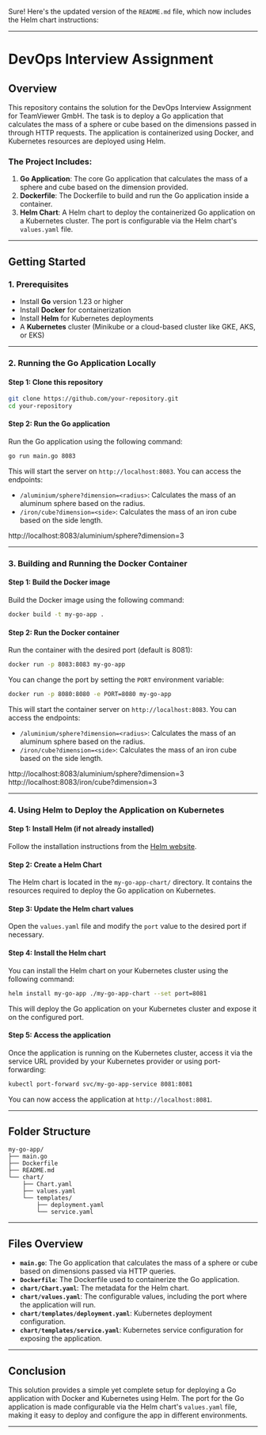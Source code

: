 Sure! Here's the updated version of the `README.md` file, which now includes the Helm chart instructions:

---

# DevOps Interview Assignment

## Overview

This repository contains the solution for the DevOps Interview Assignment for TeamViewer GmbH. The task is to deploy a Go application that calculates the mass of a sphere or cube based on the dimensions passed in through HTTP requests. The application is containerized using Docker, and Kubernetes resources are deployed using Helm.

### The Project Includes:
1. **Go Application**: The core Go application that calculates the mass of a sphere and cube based on the dimension provided.
2. **Dockerfile**: The Dockerfile to build and run the Go application inside a container.
3. **Helm Chart**: A Helm chart to deploy the containerized Go application on a Kubernetes cluster. The port is configurable via the Helm chart's `values.yaml` file.

---

## Getting Started

### 1. Prerequisites
- Install **Go** version 1.23 or higher
- Install **Docker** for containerization
- Install **Helm** for Kubernetes deployments
- A **Kubernetes** cluster (Minikube or a cloud-based cluster like GKE, AKS, or EKS)

---

### 2. Running the Go Application Locally

#### Step 1: Clone this repository

```bash
git clone https://github.com/your-repository.git
cd your-repository
```

#### Step 2: Run the Go application

Run the Go application using the following command:

```bash
go run main.go 8083
```

This will start the server on `http://localhost:8083`. You can access the endpoints:

- `/aluminium/sphere?dimension=<radius>`: Calculates the mass of an aluminum sphere based on the radius.
- `/iron/cube?dimension=<side>`: Calculates the mass of an iron cube based on the side length.

http://localhost:8083/aluminium/sphere?dimension=3

---

### 3. Building and Running the Docker Container

#### Step 1: Build the Docker image

Build the Docker image using the following command:

```bash
docker build -t my-go-app .
```

#### Step 2: Run the Docker container

Run the container with the desired port (default is 8081):

```bash
docker run -p 8083:8083 my-go-app
```

You can change the port by setting the `PORT` environment variable:

```bash
docker run -p 8080:8080 -e PORT=8080 my-go-app
```
This will start the container server on `http://localhost:8083`. You can access the endpoints:

- `/aluminium/sphere?dimension=<radius>`: Calculates the mass of an aluminum sphere based on the radius.
- `/iron/cube?dimension=<side>`: Calculates the mass of an iron cube based on the side length.

http://localhost:8083/aluminium/sphere?dimension=3
http://localhost:8083/iron/cube?dimension=3

---

### 4. Using Helm to Deploy the Application on Kubernetes

#### Step 1: Install Helm (if not already installed)

Follow the installation instructions from the [Helm website](https://helm.sh/docs/intro/install/).

#### Step 2: Create a Helm Chart

The Helm chart is located in the `my-go-app-chart/` directory. It contains the resources required to deploy the Go application on Kubernetes.

#### Step 3: Update the Helm chart values

Open the `values.yaml` file and modify the `port` value to the desired port if necessary.

#### Step 4: Install the Helm chart

You can install the Helm chart on your Kubernetes cluster using the following command:

```bash
helm install my-go-app ./my-go-app-chart --set port=8081
```

This will deploy the Go application on your Kubernetes cluster and expose it on the configured port.

#### Step 5: Access the application

Once the application is running on the Kubernetes cluster, access it via the service URL provided by your Kubernetes provider or using port-forwarding:

```bash
kubectl port-forward svc/my-go-app-service 8081:8081
```

You can now access the application at `http://localhost:8081`.

---

## Folder Structure

```
my-go-app/
├── main.go
├── Dockerfile
├── README.md
└── chart/
    ├── Chart.yaml
    ├── values.yaml
    └── templates/
        ├── deployment.yaml
        └── service.yaml
```

---

## Files Overview

- **`main.go`**: The Go application that calculates the mass of a sphere or cube based on dimensions passed via HTTP queries.
- **`Dockerfile`**: The Dockerfile used to containerize the Go application.
- **`chart/Chart.yaml`**: The metadata for the Helm chart.
- **`chart/values.yaml`**: The configurable values, including the port where the application will run.
- **`chart/templates/deployment.yaml`**: Kubernetes deployment configuration.
- **`chart/templates/service.yaml`**: Kubernetes service configuration for exposing the application.

---

## Conclusion

This solution provides a simple yet complete setup for deploying a Go application with Docker and Kubernetes using Helm. The port for the Go application is made configurable via the Helm chart's `values.yaml` file, making it easy to deploy and configure the app in different environments.

---

